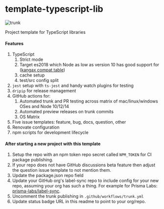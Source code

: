 # template-typescript-lib

![trunk](https://github.com/prisma-labs/project-lib-typescript/workflows/trunk/badge.svg)

Project template for TypeScript libraries

#### Features

1. TypeScript
   1. Strict mode
   1. Target es2018 which Node as low as version 10 has good support for ([kangax compat table](https://node.green/#ES2018))
   1. cache setup
   1. test/src config split
1. `jest` setup with `ts-jest` and handy watch plugins for testing
1. `dripip` for release management
1. GitHub actions for:
   1. Automated trunk and PR testing across matrix of mac/linux/windows OSes and Node 10/12/14
   1. Automated preview releases on trunk commits
   1. OS Matrix
1. Five issue templates: feature, bug, docs, question, other
1. Renovate configuration
1. npm scripts for development lifecycle

#### After starting a new project with this template

1. Setup the repo with an npm token repo secret called `NPM_TOKEN` for CI package publishing.
1. If your repo does not have GitHub discussions beta feature then adjust the question issue template to not mention them.
1. Update the package.json repo field
1. Update your GitHub org's label-sync repo to include config for your new repo, assuming your org has such a thing. For example for Prisma Labs: [prisma-labs/label-sync](https://github.com/prisma-labs/prisma-labs-labelsync).
1. Uncomment the trunk publishing in `.github/workflows/trunk.yml`
1. Update status badge URL in this readme to point to your org/repo.
